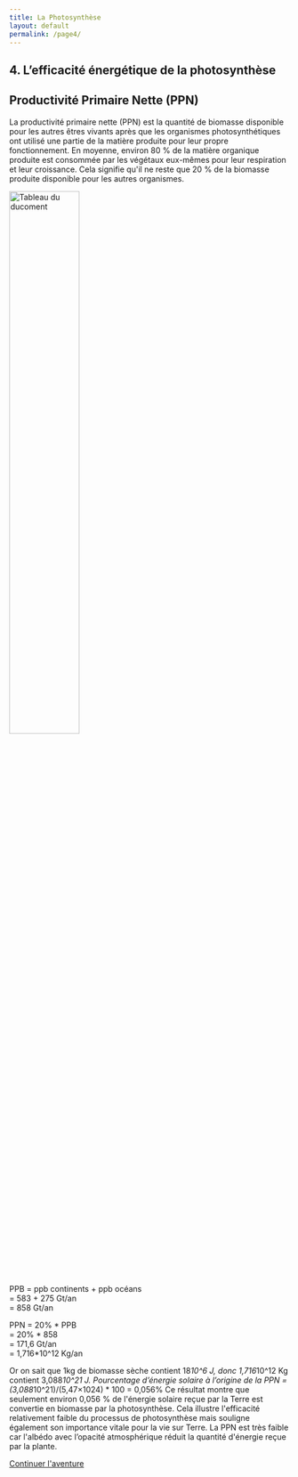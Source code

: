 ```yaml
---
title: La Photosynthèse
layout: default
permalink: /page4/
---
```

## 4. L’efficacité énergétique de la photosynthèse

## Productivité Primaire Nette (PPN)

La productivité primaire nette (PPN) est la quantité de biomasse disponible pour les autres êtres vivants après que les organismes photosynthétiques ont utilisé une partie de la matière produite pour leur propre fonctionnement. En moyenne, environ 80 % de la matière organique produite est consommée par les végétaux eux-mêmes pour leur respiration et leur croissance. Cela signifie qu'il ne reste que 20 % de la biomasse produite disponible pour les autres organismes.

<img src="/la-photosynthese/tableaudocument.jpg" alt="Tableau du ducoment" width="50%">

PPB = ppb continents + ppb océans  
        = 583 + 275 Gt/an  
        = 858 Gt/an  



PPN = 20% * PPB  
        = 20% * 858  
        = 171,6 Gt/an  
        = 1,716*10^12 Kg/an  

Or on sait que 1kg de biomasse sèche contient 18*10^6 J, donc 1,716*10^12 Kg contient 3,088*10^21 J. 
Pourcentage d’énergie solaire à l’origine de la PPN = (3,088*10^21)/(5,47×1024) * 100 = 0,056%
Ce résultat montre que seulement environ 0,056 % de l'énergie solaire reçue par la Terre est convertie en biomasse par la photosynthèse. Cela illustre l'efficacité relativement faible du processus de photosynthèse mais souligne également son importance vitale pour la vie sur Terre. La PPN est très faible car l'albédo avec l’opacité atmosphérique réduit la quantité d'énergie reçue par la plante.

<a href="/la-photosynthese/page5/" class="btn">Continuer l'aventure</a>